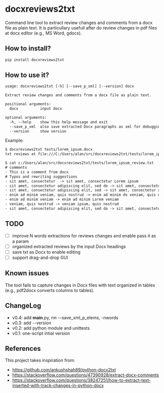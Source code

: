# docxreviews2txt

Command line tool to extract review changes and comments from a docx file as plain text.
It is particullary usefull after do review changes in pdf files at docx editor (e.g., MS Word, gdocs).

## How to install?

```bash
pip install docxreviews2txt
```

## How to use it?

```txt
usage: docxreviews2txt [-h] [--save_p_xml] [--version] docx

Extract review changes and comments from a docx file as plain text.

positional arguments:
  docx          input docx

optional arguments:
  -h, --help    show this help message and exit
  --save_p_xml  also save extracted Docx paragraphs as xml for debugging
  --version     show version
```

Example:

```txt
$ docxreviews2txt tests/lorem_ipsum.docx
txt reviews at file:///C:/Users/alan/src/docxreviews2txt/tests/lorem_ipsum_review.txt
```

```txt
$ cat c:/Users/alan/src/docxreviews2txt/tests/lorem_ipsum_review.txt
# comments
- This is a comment from docx
# Typos and rewriting suggestions
- sit amet, consectetur  -> sit amet, consectetur Lorem ipsum
- sit amet, consectetur adipiscing elit, sed do -> sit amet, consectetur elit, sed do
- sit amet, consectetur adipiscing elit, sed -> sit amet, consectetur adipiscings elit, sed
- enim ad minim veniam, quis nostrud -> enim ad minim do veniam, quis nostrud
- enim ad minim veniam -> enim ad minim Lorem veniam
- veniam, quis nostrud -> veniam ipsum, quis nostrud
- sit amet, consectetur adipiscing elit, sed do -> sit amet, consectetur elit, sed do
```

## TODO

- [ ] improve N words extractions for reviews changes and enable pass it as a param
- [ ] organized extracted reviews by the input Docx headings
- [ ] save txt as Docx to enable editing
- [ ] support drag-and-drop GUI

## Known issues

The tool fails to capture changes in Docx files with text organized in tables (e.g., pdf2docx converts columns to tables).

## ChangeLog

- v0.4: add __main__.py, rm --save_xml_p_elems, -nwords
- v0.3: add --version
- v0.2: add python module and unittests
- v0.1: one-script intial version


## References

This project takes inspiration from:

- https://github.com/ankushshah89/python-docx2txt
- https://stackoverflow.com/questions/47390928/extract-docx-comments
- https://stackoverflow.com/questions/38247251/how-to-extract-text-inserted-with-track-changes-in-python-docx